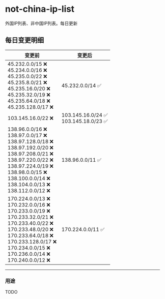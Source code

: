 # not-china-ip-list
外国IP列表、非中国IP列表。每日更新

每日变更明细
--------------------
|  变更前   | 变更后 |
|  ----  | ----  |
|  45.232.0.0/15 :x: <br> 45.234.0.0/16 :x: <br> 45.235.0.0/22 :x: <br> 45.235.8.0/21 :x: <br> 45.235.16.0/20 :x: <br> 45.235.32.0/19 :x: <br> 45.235.64.0/18 :x: <br> 45.235.128.0/17 :x: <br> | 45.232.0.0/14 :white_check_mark: | 
|  103.145.16.0/22 :x:  | 103.145.16.0/24 :white_check_mark: <br> 103.145.18.0/23 :white_check_mark: <br>  | 
|  138.96.0.0/16 :x: <br> 138.97.0.0/17 :x: <br> 138.97.128.0/18 :x: <br> 138.97.192.0/20 :x: <br> 138.97.208.0/21 :x: <br> 138.97.220.0/22 :x: <br> 138.97.224.0/19 :x: <br> 138.98.0.0/15 :x: <br> 138.100.0.0/14 :x: <br> 138.104.0.0/13 :x: <br> 138.112.0.0/12 :x: <br> | 138.96.0.0/11 :white_check_mark: | 
|  170.224.0.0/13 :x: <br> 170.232.0.0/16 :x: <br> 170.233.0.0/19 :x: <br> 170.233.32.0/21 :x: <br> 170.233.40.0/22 :x: <br> 170.233.48.0/20 :x: <br> 170.233.64.0/18 :x: <br> 170.233.128.0/17 :x: <br> 170.234.0.0/15 :x: <br> 170.236.0.0/14 :x: <br> 170.240.0.0/12 :x: <br> | 170.224.0.0/11 :white_check_mark: | 

--------------------
### 用途
TODO
